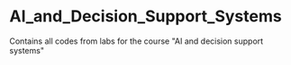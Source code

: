 # AI_and_Decision_Support_Systems
Contains all codes from labs for the course "AI and decision support systems"

